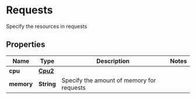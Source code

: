 

# Requests

Specify the resources in requests

## Properties

| Name | Type | Description | Notes |
|------------ | ------------- | ------------- | -------------|
|**cpu** | [**Cpu2**](Cpu2.md) |  |  |
|**memory** | **String** | Specify the amount of memory for requests |  |



